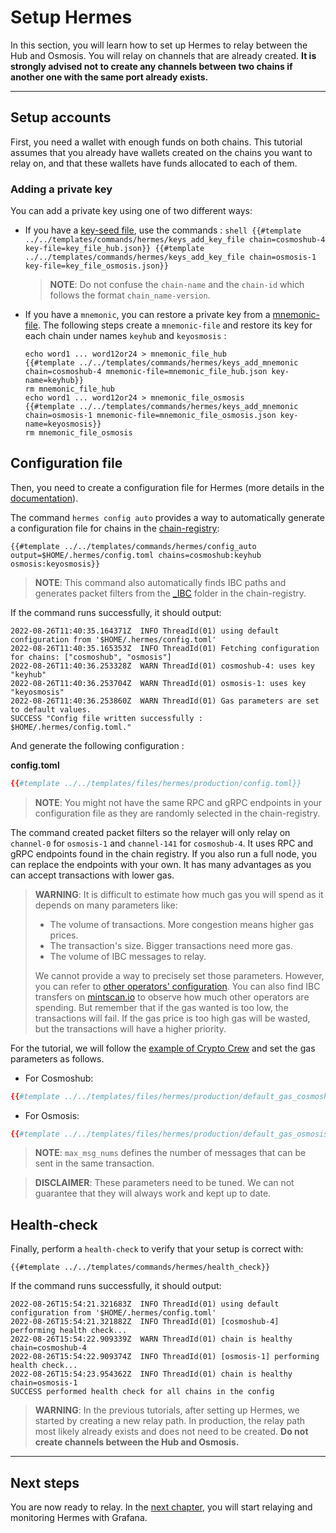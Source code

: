 # Setup Hermes

In this section, you will learn how to set up Hermes to relay between the Hub
and Osmosis. You will relay on channels that are already created. **It is
strongly advised not to create any channels between two chains if another one
with the same port already exists.**

***

## Setup accounts

First, you need a wallet with enough funds on both chains. This tutorial assumes
that you already have wallets created on the chains you want to relay on, and
that these wallets have funds allocated to each of them.

### Adding a private key

You can add a private key using one of two different ways:

*   If you have a
    [key-seed file](../../documentation/commands/keys/index.md#key-seed-file-private-key),
    use the commands :
    `shell {{#template ../../templates/commands/hermes/keys_add_key_file chain=cosmoshub-4 key-file=key_file_hub.json}} {{#template ../../templates/commands/hermes/keys_add_key_file chain=osmosis-1 key-file=key_file_osmosis.json}} `

    > **NOTE**: Do not confuse the `chain-name` and the `chain-id` which follows
    > the format `chain_name-version`.

*   If you have a `mnemonic`, you can restore a private key from a
    [mnemonic-file](../../documentation/commands/keys/index.md#restore-a-private-key-to-a-chain-from-a-mnemonic).
    The following steps create a `mnemonic-file` and restore its key for each
    chain under names `keyhub` and `keyosmosis` :
    ```shell
    echo word1 ... word12or24 > mnemonic_file_hub
    {{#template ../../templates/commands/hermes/keys_add_mnemonic chain=cosmoshub-4 mnemonic-file=mnemonic_file_hub.json key-name=keyhub}}
    rm mnemonic_file_hub
    echo word1 ... word12or24 > mnemonic_file_osmosis
    {{#template ../../templates/commands/hermes/keys_add_mnemonic chain=osmosis-1 mnemonic-file=mnemonic_file_osmosis.json key-name=keyosmosis}}
    rm mnemonic_file_osmosis
    ```

## Configuration file

Then, you need to create a configuration file for Hermes (more details in the
[documentation](../../documentation/configuration/index.md)).

The command `hermes config auto` provides a way to automatically generate a
configuration file for chains in the
[chain-registry](https://github.com/cosmos/chain-registry):

```shell
{{#template ../../templates/commands/hermes/config_auto output=$HOME/.hermes/config.toml chains=cosmoshub:keyhub osmosis:keyosmosis}}
```

> **NOTE**: This command also automatically finds IBC paths and generates packet
> filters from the
> [\_IBC](https://github.com/cosmos/chain-registry/tree/master/_IBC) folder in
> the chain-registry.

If the command runs successfully, it should output:

    2022-08-26T11:40:35.164371Z  INFO ThreadId(01) using default configuration from '$HOME/.hermes/config.toml'
    2022-08-26T11:40:35.165353Z  INFO ThreadId(01) Fetching configuration for chains: ["cosmoshub", "osmosis"]
    2022-08-26T11:40:36.253328Z  WARN ThreadId(01) cosmoshub-4: uses key "keyhub"
    2022-08-26T11:40:36.253704Z  WARN ThreadId(01) osmosis-1: uses key "keyosmosis"
    2022-08-26T11:40:36.253860Z  WARN ThreadId(01) Gas parameters are set to default values.
    SUCCESS "Config file written successfully : $HOME/.hermes/config.toml."

And generate the following configuration :

**config.toml**

```toml
{{#template ../../templates/files/hermes/production/config.toml}}
```

> **NOTE**: You might not have the same RPC and gRPC endpoints in your
> configuration file as they are randomly selected in the chain-registry.

The command created packet filters so the relayer will only relay on `channel-0`
for `osmosis-1` and `channel-141` for `cosmoshub-4`. It uses RPC and gRPC
endpoints found in the chain registry. If you also run a full node, you can
replace the endpoints with your own. It has many advantages as you can accept
transactions with lower gas.

> **WARNING**: It is difficult to estimate how much gas you will spend as it
> depends on many parameters like:
>
> *   The volume of transactions. More congestion means higher gas prices.
> *   The transaction's size. Bigger transactions need more gas.
> *   The volume of IBC messages to relay.
>
> We cannot provide a way to precisely set those parameters. However, you can
> refer to
> [other operators' configuration](https://github.com/informalsystems/ibc-rs/discussions/2472#discussioncomment-3331695).
> You can also find IBC transfers on
> [mintscan.io](https://www.mintscan.io/cosmos/txs) to observe how much other
> operators are spending. But remember that if the gas wanted is too low, the
> transactions will fail. If the gas price is too high gas will be wasted, but
> the transactions will have a higher priority.

For the tutorial, we will follow the
[example of Crypto Crew](https://github.com/notional-labs/notional/blob/master/relaying/hermes/all-ibc.toml)
and set the gas parameters as follows.

*   For Cosmoshub:

```toml
{{#template ../../templates/files/hermes/production/default_gas_cosmoshub}}
```

*   For Osmosis:

```toml
{{#template ../../templates/files/hermes/production/default_gas_osmosis}}
```

> **NOTE**: `max_msg_nums` defines the number of messages that can be sent in
> the same transaction.

> **DISCLAIMER**: These parameters need to be tuned. We can not guarantee that
> they will always work and kept up to date.

## Health-check

Finally, perform a `health-check` to verify that your setup is correct with:

```shell
{{#template ../../templates/commands/hermes/health_check}}
```

If the command runs successfully, it should output:

    2022-08-26T15:54:21.321683Z  INFO ThreadId(01) using default configuration from '$HOME/.hermes/config.toml'
    2022-08-26T15:54:21.321882Z  INFO ThreadId(01) [cosmoshub-4] performing health check...
    2022-08-26T15:54:22.909339Z  WARN ThreadId(01) chain is healthy chain=cosmoshub-4
    2022-08-26T15:54:22.909374Z  INFO ThreadId(01) [osmosis-1] performing health check...
    2022-08-26T15:54:23.954362Z  INFO ThreadId(01) chain is healthy chain=osmosis-1
    SUCCESS performed health check for all chains in the config

> **WARNING**: In the previous tutorials, after setting up Hermes, we started by
> creating a new relay path. In production, the relay path most likely already
> exists and does not need to be created. **Do not create channels between the
> Hub and Osmosis.**

***

## Next steps

You are now ready to relay. In the [next chapter](./start-relaying.md), you will
start relaying and monitoring Hermes with Grafana.
